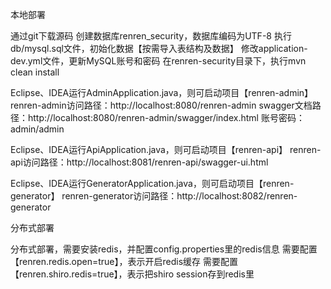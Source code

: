 本地部署

通过git下载源码
创建数据库renren_security，数据库编码为UTF-8
执行db/mysql.sql文件，初始化数据【按需导入表结构及数据】
修改application-dev.yml文件，更新MySQL账号和密码
在renren-security目录下，执行mvn clean install

Eclipse、IDEA运行AdminApplication.java，则可启动项目【renren-admin】
renren-admin访问路径：http://localhost:8080/renren-admin
swagger文档路径：http://localhost:8080/renren-admin/swagger/index.html
账号密码：admin/admin

Eclipse、IDEA运行ApiApplication.java，则可启动项目【renren-api】
renren-api访问路径：http://localhost:8081/renren-api/swagger-ui.html

Eclipse、IDEA运行GeneratorApplication.java，则可启动项目【renren-generator】
renren-generator访问路径：http://localhost:8082/renren-generator

分布式部署

分布式部署，需要安装redis，并配置config.properties里的redis信息
需要配置【renren.redis.open=true】，表示开启redis缓存
需要配置【renren.shiro.redis=true】，表示把shiro session存到redis里
